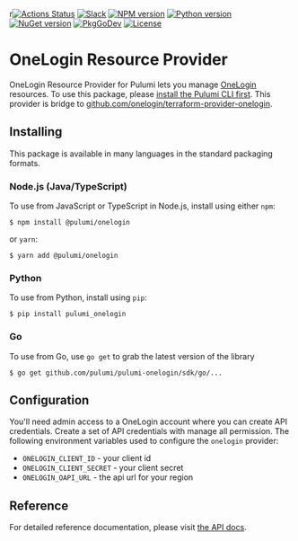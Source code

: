 r[![Actions Status](https://github.com/pulumi/pulumi-onelogin/workflows/master/badge.svg)](https://github.com/pulumi/pulumi-onelogin/actions)
[![Slack](http://www.pulumi.com/images/docs/badges/slack.svg)](https://slack.pulumi.com)
[![NPM version](https://badge.fury.io/js/%40pulumi%2Fonelogin.svg)](https://www.npmjs.com/package/@pulumi/onelogin)
[![Python version](https://badge.fury.io/py/pulumi-onelogin.svg)](https://pypi.org/project/pulumi-onelogin)
[![NuGet version](https://badge.fury.io/nu/pulumi.onelogin.svg)](https://badge.fury.io/nu/pulumi.onelogin)
[![PkgGoDev](https://pkg.go.dev/badge/github.com/pulumi/pulumi-onelogin/sdk/go/onelogin)](https://pkg.go.dev/github.com/pulumi/pulumi-onelogin/sdk/go/onelogin)
[![License](https://img.shields.io/npm/l/%40pulumi%2Fpulumi.svg)](https://github.com/pulumi/pulumi-onelogin/blob/master/LICENSE)

# OneLogin Resource Provider

OneLogin Resource Provider for Pulumi lets you manage [OneLogin](https://onelogin.com) resources.
To use this package, please [install the Pulumi CLI first](https://pulumi.io/).
This provider is bridge to [github.com/onelogin/terraform-provider-onelogin](https://github.com/onelogin/terraform-provider-onelogin).

## Installing

This package is available in many languages in the standard packaging formats.

### Node.js (Java/TypeScript)

To use from JavaScript or TypeScript in Node.js, install using either `npm`:

    $ npm install @pulumi/onelogin

or `yarn`:

    $ yarn add @pulumi/onelogin

### Python

To use from Python, install using `pip`:

    $ pip install pulumi_onelogin

### Go

To use from Go, use `go get` to grab the latest version of the library

    $ go get github.com/pulumi/pulumi-onelogin/sdk/go/...

## Configuration

You'll need admin access to a OneLogin account where you can create API credentials.
Create a set of API credentials with manage all permission.
The following environment variables used to configure the `onelogin` provider:

- `ONELOGIN_CLIENT_ID` - your client id
- `ONELOGIN_CLIENT_SECRET` - your client secret
- `ONELOGIN_OAPI_URL` - the api url for your region

## Reference

For detailed reference documentation, please visit [the API docs][1].

[1]: https://www.pulumi.com/docs/reference/pkg/onelogin/
